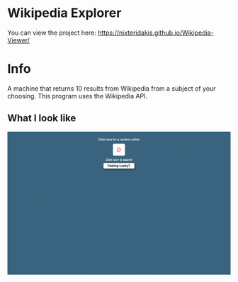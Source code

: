 # Wikipedia Explorer

You can view the project here: https://nixteridakis.github.io/Wikipedia-Viewer/

Info
=====
A machine that returns 10 results from Wikipedia from a subject of your choosing.
This program uses the Wikipedia API.


What I look like
-----
![](example.gif)
